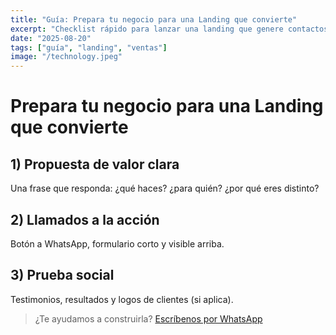 ```yaml
---
title: "Guía: Prepara tu negocio para una Landing que convierte"
excerpt: "Checklist rápido para lanzar una landing que genere contactos desde el día 1."
date: "2025-08-20"
tags: ["guía", "landing", "ventas"]
image: "/technology.jpeg"
---
```


# Prepara tu negocio para una Landing que convierte

## 1) Propuesta de valor clara
Una frase que responda: ¿qué haces? ¿para quién? ¿por qué eres distinto?

## 2) Llamados a la acción
Botón a WhatsApp, formulario corto y visible arriba.

## 3) Prueba social
Testimonios, resultados y logos de clientes (si aplica).

> ¿Te ayudamos a construirla?
[Escríbenos por WhatsApp](https://wa.me/6252050935)
